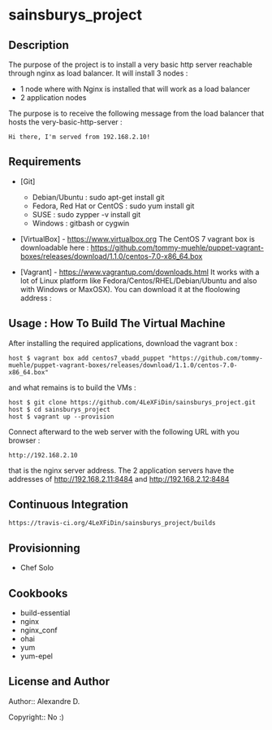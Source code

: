 # sainsburys_project

## Description

The purpose of the project is to install a very basic http server reachable through nginx as load balancer. It will install 3 nodes :

* 1 node where with Nginx is installed that will work as a load balancer
* 2 application nodes 

The purpose is to receive the following message from the load balancer that hosts the very-basic-http-server :

    Hi there, I'm served from 192.168.2.10!

## Requirements

* [Git]
  - Debian/Ubuntu : sudo apt-get install git
  - Fedora, Red Hat or CentOS : sudo yum install git
  - SUSE : sudo zypper -v install git
  - Windows : gitbash or cygwin

* [VirtualBox] - https://www.virtualbox.org
  The CentOS 7 vagrant box is downloadable here :
  https://github.com/tommy-muehle/puppet-vagrant-boxes/releases/download/1.1.0/centos-7.0-x86_64.box

* [Vagrant] - https://www.vagrantup.com/downloads.html
  It works with a lot of Linux platform like Fedora/Centos/RHEL/Debian/Ubuntu and also with Windows or MaxOSX). You can download it at the floolowing address : 

## Usage :  How To Build The Virtual Machine

After installing the required applications, download the vagrant box :

    host $ vagrant box add centos7_vbadd_puppet "https://github.com/tommy-muehle/puppet-vagrant-boxes/releases/download/1.1.0/centos-7.0-x86_64.box"
 and what remains is to build the VMs :

    host $ git clone https://github.com/4LeXFiDin/sainsburys_project.git
    host $ cd sainsburys_project
    host $ vagrant up --provision
    
Connect afterward to the web server with the following URL with you browser :

    http://192.168.2.10
    
that is the nginx server address. The 2 application servers have the addresses of http://192.168.2.11:8484 and http://192.168.2.12:8484

## Continuous Integration

    https://travis-ci.org/4LeXFiDin/sainsburys_project/builds

## Provisionning

- Chef Solo

## Cookbooks

 - build-essential
 - nginx
 - nginx_conf
 - ohai
 - yum
 - yum-epel

## License and Author

Author:: Alexandre D.

Copyright:: No :)
